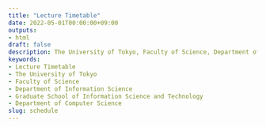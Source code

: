 ```yaml
---
title: "Lecture Timetable"
date: 2022-05-01T00:00:00+09:00
outputs:
- html
draft: false
description: The University of Tokyo, Faculty of Science, Department of Information Science, Graduate School of Information Science and Technology, Department of Computer Science
keywords:
- Lecture Timetable
- The University of Tokyo
- Faculty of Science
- Department of Information Science
- Graduate School of Information Science and Technology
- Department of Computer Science
slug: schedule
---
```

